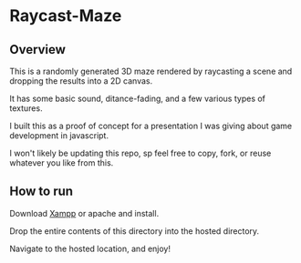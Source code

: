 # Raycast-Maze

## Overview

This is a randomly generated 3D maze rendered by raycasting a scene and dropping the results into a 2D canvas.

It has some basic sound, ditance-fading, and a few various types of textures.

I built this as a proof of concept for a presentation I was giving about game development in javascript.

I won't likely be updating this repo, sp feel free to copy, fork, or reuse whatever you like from this.

## How to run

Download [Xampp](http://sourceforge.net/projects/xampp/) or apache and install.

Drop the entire contents of this directory into the hosted directory.

Navigate to the hosted location, and enjoy!
